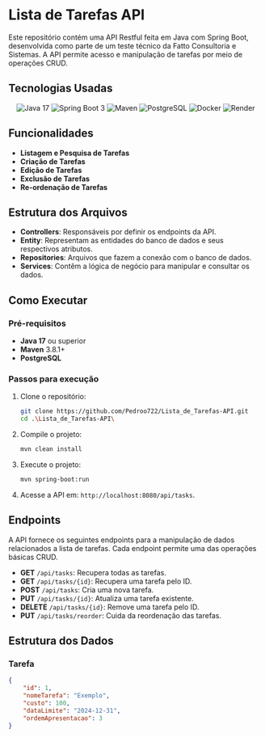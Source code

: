 # Lista de Tarefas API

Este repositório contém uma API Restful feita em Java com Spring Boot, desenvolvida como parte de um teste técnico da Fatto Consultoria e Sistemas. A API permite acesso e manipulação de tarefas por meio de operações CRUD.

## Tecnologias Usadas

<div align="center">

![Java 17](https://img.shields.io/badge/Java-ED8B00?style=for-the-badge&logo=openjdk&logoColor=white)
![Spring Boot 3](https://img.shields.io/badge/Spring-6DB33F?style=for-the-badge&logo=spring&logoColor=white)
![Maven](https://img.shields.io/badge/Maven-C71A36?style=for-the-badge&logo=apache-maven&logoColor=white)
![PostgreSQL](https://img.shields.io/badge/PostgreSQL-4169E1?style=for-the-badge&logo=postgresql&logoColor=white)
![Docker](https://img.shields.io/badge/Docker-2496ED?style=for-the-badge&logo=docker&logoColor=white)
![Render](https://img.shields.io/badge/Render-000000?style=for-the-badge&logo=render&logoColor=white)

</div>

## Funcionalidades

* **Listagem e Pesquisa de Tarefas**
* **Criação de Tarefas**
* **Edição de Tarefas**
* **Exclusão de Tarefas**
* **Re-ordenação de Tarefas**

## Estrutura dos Arquivos

- **Controllers**: Responsáveis por definir os endpoints da API.
- **Entity**: Representam as entidades do banco de dados e seus respectivos atributos.
- **Repositories**: Arquivos que fazem a conexão com o banco de dados.
- **Services**: Contêm a lógica de negócio para manipular e consultar os dados.

## Como Executar
### Pré-requisitos

- **Java 17** ou superior
- **Maven** 3.8.1+
- **PostgreSQL**

### Passos para execução

1. Clone o repositório:
   ```bash
   git clone https://github.com/Pedroo722/Lista_de_Tarefas-API.git
   cd .\Lista_de_Tarefas-API\
   ```

2. Compile o projeto:
   ```bash
   mvn clean install
   ```

3. Execute o projeto:
   ```bash
   mvn spring-boot:run
   ```

4. Acesse a API em: `http://localhost:8080/api/tasks`.


## Endpoints

A API fornece os seguintes endpoints para a manipulação de dados relacionados a lista de tarefas. Cada endpoint permite uma das operações básicas CRUD.

- **GET** `/api/tasks`: Recupera todas as tarefas.
- **GET** `/api/tasks/{id}`: Recupera uma tarefa pelo ID.
- **POST** `/api/tasks`: Cria uma nova tarefa.
- **PUT** `/api/tasks/{id}`: Atualiza uma tarefa existente.
- **DELETE** `/api/tasks/{id}`: Remove uma tarefa pelo ID.
- **PUT** `/api/tasks/reorder`: Cuida da reordenação das tarefas.

## Estrutura dos Dados
### Tarefa

```json
{
    "id": 1,
    "nomeTarefa": "Exemplo",
    "custo": 100,
    "dataLimite": "2024-12-31",
    "ordemApresentacao": 3
}
```
